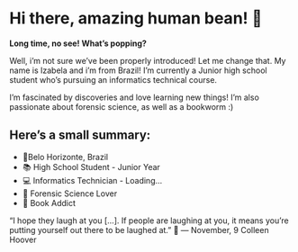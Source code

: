 # Hi there, amazing human bean! 👋
**Long time, no see! What’s popping?**

Well, i’m not sure we’ve been properly introduced! Let me change that. My name is Izabela and i’m from Brazil! I’m currently a Junior high school student who’s pursuing an informatics technical course. 

I’m fascinated by discoveries and love learning new things! I’m also passionate about forensic science, as well as a bookworm :)

## Here’s a small summary:

* 📍Belo Horizonte, Brazil
*  📚 High School Student - Junior Year
*  💻 Informatics Technician - Loading…
*  🔎 Forensic Science Lover
*  📖 Book Addict 

“I hope they laugh at you […]. If people are laughing at you, it means you’re putting yourself out there to be laughed at.” 💖
— November, 9 Colleen Hoover
